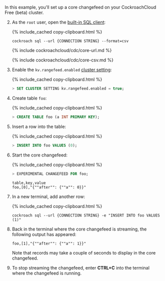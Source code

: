 In this example, you'll set up a core changefeed on your CockroachCloud Free (beta) cluster.

2. As the `root` user, open the [built-in SQL client](../{{site.versions["stable"]}}/cockroach-sql.html):

    {% include_cached copy-clipboard.html %}
    ~~~ shell
    cockroach sql --url {CONNECTION STRING} --format=csv
    ~~~

    {% include cockroachcloud/cdc/core-url.md %}

    {% include cockroachcloud/cdc/core-csv.md %}

3. Enable the `kv.rangefeed.enabled` [cluster setting](../{{site.versions["stable"]}}/cluster-settings.html):

    {% include_cached copy-clipboard.html %}
    ~~~ sql
    > SET CLUSTER SETTING kv.rangefeed.enabled = true;
    ~~~

4. Create table `foo`:

    {% include_cached copy-clipboard.html %}
    ~~~ sql
    > CREATE TABLE foo (a INT PRIMARY KEY);
    ~~~

5. Insert a row into the table:

    {% include_cached copy-clipboard.html %}
    ~~~ sql
    > INSERT INTO foo VALUES (0);
    ~~~

6. Start the core changefeed:

    {% include_cached copy-clipboard.html %}
    ~~~ sql
    > EXPERIMENTAL CHANGEFEED FOR foo;
    ~~~
    ~~~
    table,key,value
    foo,[0],"{""after"": {""a"": 0}}"
    ~~~

7. In a new terminal, add another row:

    {% include_cached copy-clipboard.html %}
    ~~~ shell
    cockroach sql --url {CONNECTION STRING} -e "INSERT INTO foo VALUES (1)"
    ~~~

8. Back in the terminal where the core changefeed is streaming, the following output has appeared:

    ~~~
    foo,[1],"{""after"": {""a"": 1}}"
    ~~~

    Note that records may take a couple of seconds to display in the core changefeed.

9. To stop streaming the changefeed, enter **CTRL+C** into the terminal where the changefeed is running.
